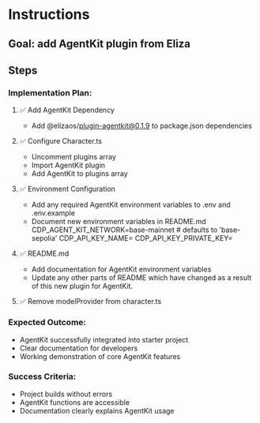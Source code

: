 # Instructions

## Goal: add AgentKit plugin from Eliza

## Steps

### Implementation Plan:

1. ✅ Add AgentKit Dependency

   - Add @elizaos/plugin-agentkit@0.1.9 to package.json dependencies

2. ✅ Configure Character.ts

   - Uncomment plugins array
   - Import AgentKit plugin
   - Add AgentKit to plugins array

3. ✅ Environment Configuration

   - Add any required AgentKit environment variables to .env and .env.example
   - Document new environment variables in README.md
     CDP_AGENT_KIT_NETWORK=base-mainnet # defaults to 'base-sepolia'
     CDP_API_KEY_NAME=
     CDP_API_KEY_PRIVATE_KEY=

4. ✅ README.md

   - Add documentation for AgentKit environment variables
   - Update any other parts of README which have changed as a result of this new plugin for AgentKit.

5. ✅ Remove modelProvider from character.ts

### Expected Outcome:

- AgentKit successfully integrated into starter project
- Clear documentation for developers
- Working demonstration of core AgentKit features

### Success Criteria:

- Project builds without errors
- AgentKit functions are accessible
- Documentation clearly explains AgentKit usage
